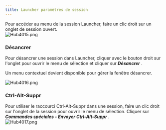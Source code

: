 ```yaml
---
title: Launcher paramètres de session
---
```

Pour accéder au menu de la session Launcher, faire un clic droit sur un onglet de session ouvert.  
![Hub4015.png](/img/fr/hub/Hub4015.png) 

### Désancrer 

Pour désancrer une session dans Launcher, cliquer avec le bouton droit sur l&apos;onglet pour ouvrir le menu de sélection et cliquer sur ***Désancrer*** .  

Un menu contextuel devient disponible pour gérer la fenêtre désancrer. 

![Hub4016.png](/img/fr/hub/Hub4016.png) 

### Ctrl-Alt-Suppr 

Pour utiliser le raccourci Ctrl-Alt-Suppr dans une session, faire un clic droit sur l&apos;onglet de la session pour ouvrir le menu de sélection. Cliquer sur ***Commandes spéciales - Envoyer Ctrl-Alt-Suppr*** .  
![Hub4017.png](/img/fr/hub/Hub4017.png) 

